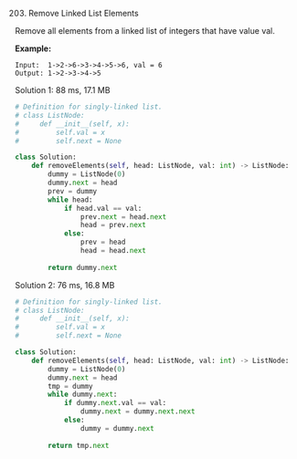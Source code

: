 203. Remove Linked List Elements

Remove all elements from a linked list of integers that have value val.

**Example:**
```
Input:  1->2->6->3->4->5->6, val = 6
Output: 1->2->3->4->5
```

Solution 1: 88 ms, 17.1 MB
```python
# Definition for singly-linked list.
# class ListNode:
#     def __init__(self, x):
#         self.val = x
#         self.next = None

class Solution:
    def removeElements(self, head: ListNode, val: int) -> ListNode:
        dummy = ListNode(0)
        dummy.next = head
        prev = dummy
        while head:
            if head.val == val:
                prev.next = head.next
                head = prev.next
            else:
                prev = head
                head = head.next
            
        return dummy.next
```

Solution 2: 76 ms, 16.8 MB
```python
# Definition for singly-linked list.
# class ListNode:
#     def __init__(self, x):
#         self.val = x
#         self.next = None

class Solution:
    def removeElements(self, head: ListNode, val: int) -> ListNode:
        dummy = ListNode(0)
        dummy.next = head
        tmp = dummy
        while dummy.next:
            if dummy.next.val == val:
                dummy.next = dummy.next.next
            else:
                dummy = dummy.next
            
        return tmp.next
```